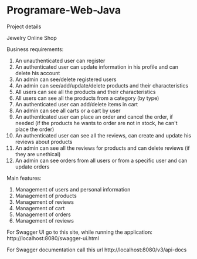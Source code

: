 # Programare-Web-Java

Project details

Jewelry Online Shop

Business requirements:

1.	An unauthenticated user can register
2.	An authenticated user can update information in his profile and can delete his account
3.	An admin can see/delete registered users
4.	An admin can see/add/update/delete products and their characteristics 
5.	All users can see all the products and their characteristics
6.	All users can see all the products from a category (by type)
7.	An authenticated user can add/delete items in cart
8.	An admin can see all carts or a cart by user
9.	An authenticated user can place an order and cancel the order, if needed (if the products he wants to order are not in stock, he can't place the order)
10.	An authenticated user can see all the reviews, can create and update his reviews about products
11.	An admin can see all the reviews for products and can delete reviews (if they are unethical)
12.	An admin can see orders from all users or from a specific user and can update orders

Main features: 

1.	Management of users and personal information
2.	Management of products
3.	Management of reviews
4.	Management of cart
5.	Management of orders
6.	Management of reviews

For Swagger UI go to this site, while running the application: http://localhost:8080/swagger-ui.html

For Swagger documentation call this url http://localhost:8080/v3/api-docs


